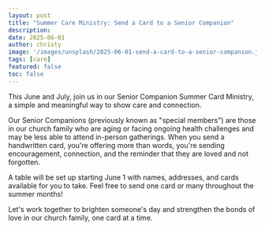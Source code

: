 ```yaml
---
layout: post
title: "Summer Care Ministry: Send a Card to a Senior Companion"
description:
date: 2025-06-01
author: christy
image: '/images/unsplash/2025-06-01-send-a-card-to-a-senior-companion.jpg'
tags: [care]
featured: false
toc: false
---
```


This June and July, join us in our Senior Companion Summer Card Ministry, a simple and meaningful way to show care and connection.

Our Senior Companions (previously known as "special members") are those in our church family who are aging or facing ongoing health challenges and may be less able to attend in-person gatherings. When you send a handwritten card, you're offering more than words, you're sending encouragement, connection, and the reminder that they are loved and not forgotten.

A table will be set up starting June 1 with names, addresses, and cards available for you to take. Feel free to send one card or many throughout the summer months!

Let's work together to brighten someone's day and strengthen the bonds of love in our church family, one card at a time.
